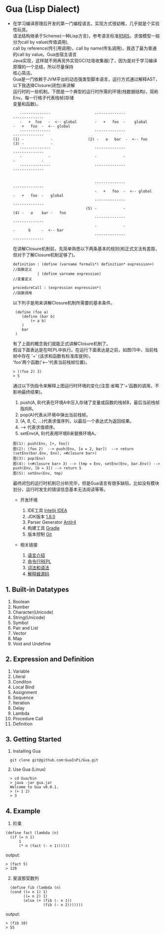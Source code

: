 # Gua (Lisp Dialect)

 + 在学习编译原理后开发的第一门编程语言。实现方式很幼稚，几乎就是个实验性玩具。  
      语法结构继承于Scheme(一种Lisp方言)，参考语言标准[R5RS](https://schemers.org/Documents/Standards/R5RS/HTML/)，求值模型一般分为call by value(传值调用),   
      call by reference(传引用调用)，call by name(传名调用)，我选了最为普通的call by value。Gua由宿主语言  
      Java实现，这样就不用再另外实现GC(垃圾收集器)了，因为是对于学习编译原理的一个总结，所以尽量保持  
      核心简洁。  
      Gua是一门依赖于JVM平台的动态强类型脚本语言，运行方式通过解释AST，以下我选择Closure(闭包)来讲解  
      运行时的一些机制。下图是一个典型的运行时所需的环境(栈数据结构)，简称Env。每一行格子代表栈帧(存储  
      变量和函数)。
      ```
         --------------                    --------------                     --------------
         -   +  foo   -  <-- global        -   +   foo  -    global           -   +   foo  -  <-- global
         --------------                    --------------                     --------------
     (1) -            -                (2) -   a   bar  -  <-- foo        (3) -            -
         --------------                    --------------                     --------------
         -            -                    -            -                     -            -
         --------------                    --------------                     --------------


                                           --------------                     --------------
                                           -   +   foo  -  <-- global         -   +   foo  -   global
                                           --------------                     --------------
                                       (5) -            -                 (4) -   a    bar -   foo
                                           --------------                     --------------
                                           -            -                     -      b     -  <-- bar
                                           --------------                     --------------
    ```
    在讲解Closure机制前，先简单熟悉以下两条基本的规则(和正式文法有差距，但对于了解Closure机制足够了)。  
    ```
    definition : (define (varname formals*) definition* expression+)   //函数定义
               | (define varname expression)                           //变量定义

    procedureCall : (expression expression*)                           //函数调用
    ```
    以下列子是用来讲解Closure机制所需要的基本条件。
    ```
     (define (foo a)
        (define (bar b) 
            (+ a b)
        )
        bar
     )
     ```
     有了上面的概念我们就能正式讲解Closure机制了。  
     假设下面表达是在REPL中执行。在运行下面表达是之前，如图(1)中，当前栈帧中存在 '+' (该求和函数有标准库提供)，  
     'foo'两个函数('<--'代表当前栈帧位置)。
    
     ```
     > ((foo 2) 3)
     > 5                              
     ```
     通过以下伪指令来解释上图运行时环境的变化(注意:省略了'+'函数的调用，不影响最终结果)。
     1. push(A, B)代表在环境A中压入存储了变量或函数的栈帧B，最后当前栈帧指向B。
     2. pop(A)代表从环境中弹出当前栈帧。
     3. (A, B, C, ...)代表求值序列，以最后一个表达式为返回结果。
     4. --> 代表求值顺序。
     5. setEnv(A, B)代表用环境B来替换环境A。
     ```
     图(1): push(Env, [+, foo])  
     图(2): (foo 2)  --> push(Env, [a = 2, bar])  --> return (setEnv(bar.Env, Env), <#closure bar>)   
     图(3): pop(Env)    
     图(4): (<#closure bar> 3) --> (tmp = Env, setEnv(Env, bar.Env)) --> push(Env, [b = 3]) --> return 5  
     图(5): setEnv(Env, tmp)
     ```
    最终闭包的运行时机制已分析完毕，但是Gua语言有很多缺陷，比如没有模块划分，运行时发生的错误信息基本无法阅读等等。

    + 开发环境
        1. IDE工具 [Intellij IDEA](https://www.jetbrains.com/idea/)
        2. JDK版本 [1.8.0](https://www.oracle.com/technetwork/java/javase/downloads/jdk8-downloads-2133151.html)
        3. Parser Generator [Antlr4](https://www.antlr.org/)
        4. 构建工具 [Gradle](https://gradle.org/)
        5. 版本控制 [Git](https://git-scm.com/)

    + 相关链接
        1. [语言介绍](https://github.com/GuaIsPi/Gua)
        1. [命令行REPL](https://github.com/GuaIsPi/Gua/tree/master/bin)
        2. [词法和语法](https://github.com/GuaIsPi/Gua/tree/master/grammar)
        3. [解释器源码](https://github.com/GuaIsPi/Gua/tree/master/src/main/java/wuz/gua)

## 1. Built-in Datatypes
1. Boolean
2. Number
3. Character(Unicode)
4. String(Unicode)
5. Symbol
6. Pair and List
7. Vector
8. Map
9. Void and Undefine

## 2. Expression and Definition
1. Variable
2. Literal
3. Conditon
4. Local Bind
5. Assignment
6. Sequence
7. Iteration
8. Delay
9. Lambda
10. Procedure Call
11. Definition

## 3. Getting Started
1. Installing Gua
```
  git clone git@github.com:GuaIsPi/Gua.git
```
2. Use Gua (Linux)
```
  > cd Gua/bin
  > java -jar gua.jar
  Welcome to Gua v0.0.1.
  > (+ 1 2)
  > 3
```
## 4. Example
1. 阶乘
  ```
  (define fact (lambda (n)
    (if (= n 1) 
        1
        (* n (fact (- n 1))))))
  ```
  output:
  ```
  > (fact 5)
  > 120
  ```
2. 斐波那契数列
  ```
    (define fib (lambda (n)
    (cond ((= n 1) 1)
          ((= n 2) 1)
          (else (+ (fib (- n 1)) 
                   (fib (- n 2)))))))
  ```
  output:
  ```
  > (fib 10)
  > 55
  ```
